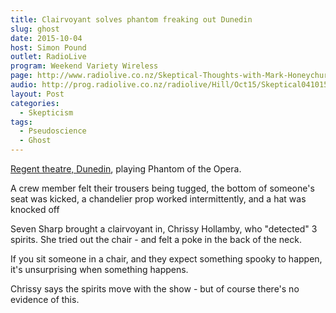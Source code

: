 ```yaml
---
title: Clairvoyant solves phantom freaking out Dunedin
slug: ghost
date: 2015-10-04
host: Simon Pound
outlet: RadioLive
program: Weekend Variety Wireless
page: http://www.radiolive.co.nz/Skeptical-Thoughts-with-Mark-Honeychurch/tabid/506/articleID/101721/Default.aspx
audio: http://prog.radiolive.co.nz/radiolive/Hill/Oct15/Skeptical041015.mp3
layout: Post
categories:
  - Skepticism
tags:
  - Pseudoscience
  - Ghost
---
```


[Regent theatre, Dunedin](https://www.tvnz.co.nz/one-news/entertainment/clairvoyant-solves-phantom-freaking-out-dunedin-avid-060a2b340101010501010f1013-000000-97788d49d0df0094-e2420060dd44-a8b1), playing Phantom of the Opera.

<!-- more -->

A crew member felt their trousers being tugged, the bottom of someone's seat was kicked, a chandelier prop worked intermittently, and a hat was knocked off

Seven Sharp brought a clairvoyant in, Chrissy Hollamby, who "detected" 3 spirits. She tried out the chair - and felt a poke in the back of the neck.

If you sit someone in a chair, and they expect something spooky to happen, it's unsurprising when something happens.

Chrissy says the spirits move with the show - but of course there's no evidence of this.
